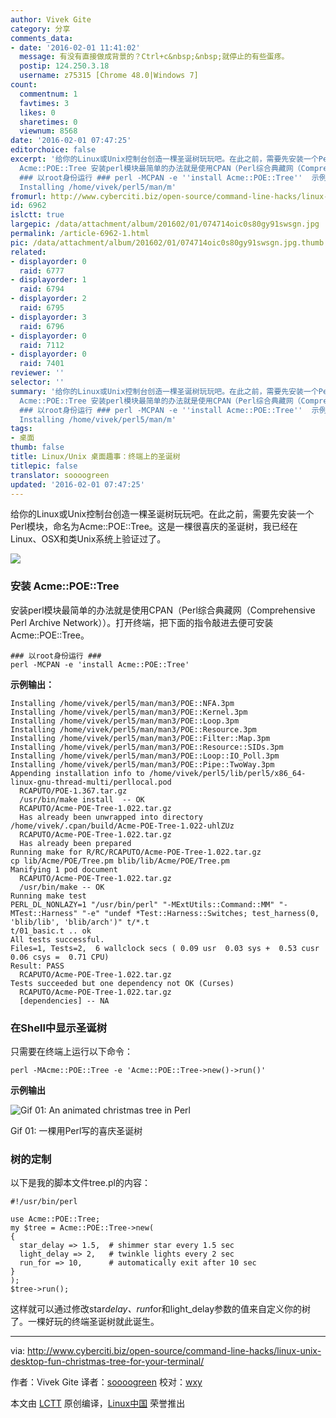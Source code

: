```yaml
---
author: Vivek Gite
category: 分享
comments_data:
- date: '2016-02-01 11:41:02'
  message: 有没有直接做成背景的？Ctrl+c&nbsp;&nbsp;就停止的有些蛋疼。
  postip: 124.250.3.18
  username: z75315 [Chrome 48.0|Windows 7]
count:
  commentnum: 1
  favtimes: 3
  likes: 0
  sharetimes: 0
  viewnum: 8568
date: '2016-02-01 07:47:25'
editorchoice: false
excerpt: '给你的Linux或Unix控制台创造一棵圣诞树玩玩吧。在此之前，需要先安装一个Perl模块，命名为Acme::POE::Tree。这是一棵很喜庆的圣诞树，我已经在Linux、OSX和类Unix系统上验证过了。  安装
  Acme::POE::Tree 安装perl模块最简单的办法就是使用CPAN（Perl综合典藏网（Comprehensive Perl Archive Network））。打开终端，把下面的指令敲进去便可安装Acme::POE::Tree。
  ### 以root身份运行 ### perl -MCPAN -e ''install Acme::POE::Tree''  示例输出： Installing /home/vivek/perl5/man/man3/POE::NFA.3pm
  Installing /home/vivek/perl5/man/m'
fromurl: http://www.cyberciti.biz/open-source/command-line-hacks/linux-unix-desktop-fun-christmas-tree-for-your-terminal/
id: 6962
islctt: true
largepic: /data/attachment/album/201602/01/074714oic0s80gy91swsgn.jpg
permalink: /article-6962-1.html
pic: /data/attachment/album/201602/01/074714oic0s80gy91swsgn.jpg.thumb.jpg
related:
- displayorder: 0
  raid: 6777
- displayorder: 1
  raid: 6794
- displayorder: 2
  raid: 6795
- displayorder: 3
  raid: 6796
- displayorder: 0
  raid: 7112
- displayorder: 0
  raid: 7401
reviewer: ''
selector: ''
summary: '给你的Linux或Unix控制台创造一棵圣诞树玩玩吧。在此之前，需要先安装一个Perl模块，命名为Acme::POE::Tree。这是一棵很喜庆的圣诞树，我已经在Linux、OSX和类Unix系统上验证过了。  安装
  Acme::POE::Tree 安装perl模块最简单的办法就是使用CPAN（Perl综合典藏网（Comprehensive Perl Archive Network））。打开终端，把下面的指令敲进去便可安装Acme::POE::Tree。
  ### 以root身份运行 ### perl -MCPAN -e ''install Acme::POE::Tree''  示例输出： Installing /home/vivek/perl5/man/man3/POE::NFA.3pm
  Installing /home/vivek/perl5/man/m'
tags:
- 桌面
thumb: false
title: Linux/Unix 桌面趣事：终端上的圣诞树
titlepic: false
translator: soooogreen
updated: '2016-02-01 07:47:25'
---
```


给你的Linux或Unix控制台创造一棵圣诞树玩玩吧。在此之前，需要先安装一个Perl模块，命名为Acme::POE::Tree。这是一棵很喜庆的圣诞树，我已经在Linux、OSX和类Unix系统上验证过了。


![](/data/attachment/album/201602/01/074714oic0s80gy91swsgn.jpg)


### 安装 Acme::POE::Tree


安装perl模块最简单的办法就是使用CPAN（Perl综合典藏网（Comprehensive Perl Archive Network））。打开终端，把下面的指令敲进去便可安装Acme::POE::Tree。



```
### 以root身份运行 ###
perl -MCPAN -e 'install Acme::POE::Tree'

```

**示例输出：**



```
Installing /home/vivek/perl5/man/man3/POE::NFA.3pm
Installing /home/vivek/perl5/man/man3/POE::Kernel.3pm
Installing /home/vivek/perl5/man/man3/POE::Loop.3pm
Installing /home/vivek/perl5/man/man3/POE::Resource.3pm
Installing /home/vivek/perl5/man/man3/POE::Filter::Map.3pm
Installing /home/vivek/perl5/man/man3/POE::Resource::SIDs.3pm
Installing /home/vivek/perl5/man/man3/POE::Loop::IO_Poll.3pm
Installing /home/vivek/perl5/man/man3/POE::Pipe::TwoWay.3pm
Appending installation info to /home/vivek/perl5/lib/perl5/x86_64-linux-gnu-thread-multi/perllocal.pod
  RCAPUTO/POE-1.367.tar.gz
  /usr/bin/make install  -- OK
  RCAPUTO/Acme-POE-Tree-1.022.tar.gz
  Has already been unwrapped into directory /home/vivek/.cpan/build/Acme-POE-Tree-1.022-uhlZUz
  RCAPUTO/Acme-POE-Tree-1.022.tar.gz
  Has already been prepared
Running make for R/RC/RCAPUTO/Acme-POE-Tree-1.022.tar.gz
cp lib/Acme/POE/Tree.pm blib/lib/Acme/POE/Tree.pm
Manifying 1 pod document
  RCAPUTO/Acme-POE-Tree-1.022.tar.gz
  /usr/bin/make -- OK
Running make test
PERL_DL_NONLAZY=1 "/usr/bin/perl" "-MExtUtils::Command::MM" "-MTest::Harness" "-e" "undef *Test::Harness::Switches; test_harness(0, 'blib/lib', 'blib/arch')" t/*.t
t/01_basic.t .. ok
All tests successful.
Files=1, Tests=2,  6 wallclock secs ( 0.09 usr  0.03 sys +  0.53 cusr  0.06 csys =  0.71 CPU)
Result: PASS
  RCAPUTO/Acme-POE-Tree-1.022.tar.gz
Tests succeeded but one dependency not OK (Curses)
  RCAPUTO/Acme-POE-Tree-1.022.tar.gz
  [dependencies] -- NA

```

### 在Shell中显示圣诞树


只需要在终端上运行以下命令：



```
perl -MAcme::POE::Tree -e 'Acme::POE::Tree->new()->run()'

```

**示例输出**


![Gif 01: An animated christmas tree in Perl](/data/attachment/album/201602/01/074728o5nouo5nfljt8515.gif)


Gif 01: 一棵用Perl写的喜庆圣诞树


### 树的定制


以下是我的脚本文件tree.pl的内容：



```
#!/usr/bin/perl

use Acme::POE::Tree;
my $tree = Acme::POE::Tree->new(
{
  star_delay => 1.5,  # shimmer star every 1.5 sec
  light_delay => 2,   # twinkle lights every 2 sec
  run_for => 10,      # automatically exit after 10 sec
}
);
$tree->run();

```

这样就可以通过修改star*delay、run*for和light\_delay参数的值来自定义你的树了。一棵好玩的终端圣诞树就此诞生。




---


via: <http://www.cyberciti.biz/open-source/command-line-hacks/linux-unix-desktop-fun-christmas-tree-for-your-terminal/>


作者：Vivek Gite 译者：[soooogreen](https://github.com/soooogreen) 校对：[wxy](https://github.com/wxy)


本文由 [LCTT](https://github.com/LCTT/TranslateProject) 原创编译，[Linux中国](https://linux.cn/) 荣誉推出